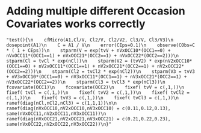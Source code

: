 # Adding multiple different Occasion Covariates works correctly

    "test(){\n    cfMicro(A1,Cl/V, Cl2/V, Cl2/V2, Cl3/V, Cl3/V3)\n    dosepoint(A1)\n    C = A1 / V\n    error(CEps=0.1)\n    observe(CObs=C * ( 1 + CEps))\n    stparm(V = exp(tvV + nVxOCC10*(OCC1==0) + nVxOCC11*(OCC1==1) + nVxOCC21*(OCC2==1) + nVxOCC22*(OCC2==2)))\n    stparm(Cl = tvCl * exp(nCl))\n    stparm(V2 = (tvV2) * exp(nV2xOCC10*(OCC1==0) + nV2xOCC11*(OCC1==1) + nV2xOCC21*(OCC2==1) + nV2xOCC22*(OCC2==2)))\n    stparm(Cl2 = tvCl2 * exp(nCl2))\n    stparm(V3 = tvV3 + nV3xOCC10*(OCC1==0) + nV3xOCC11*(OCC1==1) + nV3xOCC21*(OCC2==1) + nV3xOCC22*(OCC2==2))\n    stparm(Cl3 = tvCl3 * exp(nCl3))\n    fcovariate(OCC1)\n    fcovariate(OCC2)\n    fixef( tvV = c(,1,))\n    fixef( tvCl = c(,1,))\n    fixef( tvV2 = c(,1,))\n    fixef( tvCl2 = c(,1,))\n    fixef( tvV3 = c(,1,))\n    fixef( tvCl3 = c(,1,))\n    ranef(diag(nCl,nCl2,nCl3) = c(1,1,1))\n\n    ranef(diag(nVxOCC10,nV2xOCC10,nV3xOCC10) = c(0.11,0.12,0.13), same(nVxOCC11,nV2xOCC11,nV3xOCC11))\n    ranef(diag(nVxOCC21,nV2xOCC21,nV3xOCC21) = c(0.21,0.22,0.23), same(nVxOCC22,nV2xOCC22,nV3xOCC22))\n}"

